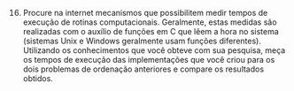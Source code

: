 16. Procure na internet mecanismos que 
possibilitem medir tempos de execução 
de rotinas computacionais. Geralmente, 
estas medidas são realizadas com 
o auxílio de funções em C que lêem 
a hora no sistema (sistemas Unix e 
Windows geralmente usam funções diferentes). 
Utilizando os conhecimentos que 
você obteve com sua pesquisa, 
meça os tempos de execução das 
implementações que você criou para os 
dois problemas de ordenação anteriores e 
compare os resultados obtidos.